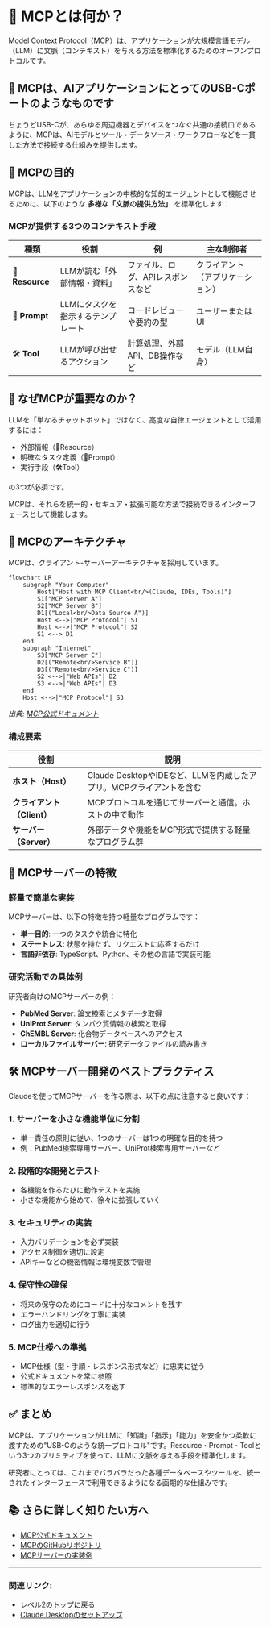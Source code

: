 # 🧩 MCPとは何か？

Model Context Protocol（MCP）は、アプリケーションが大規模言語モデル（LLM）に文脈（コンテキスト）を与える方法を標準化するためのオープンプロトコルです。

## 🧷 MCPは、AIアプリケーションにとってのUSB-Cポートのようなものです

ちょうどUSB-Cが、あらゆる周辺機器とデバイスをつなぐ共通の接続口であるように、MCPは、AIモデルとツール・データソース・ワークフローなどを一貫した方法で接続する仕組みを提供します。

## 🚀 MCPの目的

MCPは、LLMをアプリケーションの中核的な知的エージェントとして機能させるために、以下のような **多様な「文脈の提供方法」** を標準化します：

### MCPが提供する3つのコンテキスト手段

| 種類 | 役割 | 例 | 主な制御者 |
|------|------|-----|------------|
| 📄 **Resource** | LLMが読む「外部情報・資料」 | ファイル、ログ、APIレスポンスなど | クライアント（アプリケーション） |
| 💬 **Prompt** | LLMにタスクを指示するテンプレート | コードレビューや要約の型 | ユーザーまたはUI |
| 🛠️ **Tool** | LLMが呼び出せるアクション | 計算処理、外部API、DB操作など | モデル（LLM自身） |

## 🧠 なぜMCPが重要なのか？

LLMを「単なるチャットボット」ではなく、高度な自律エージェントとして活用するには：

- 外部情報（📄Resource）
- 明確なタスク定義（💬Prompt）  
- 実行手段（🛠️Tool）

の3つが必須です。

MCPは、それらを統一的・セキュア・拡張可能な方法で接続できるインターフェースとして機能します。

## 🔗 MCPのアーキテクチャ

MCPは、クライアント-サーバーアーキテクチャを採用しています。

```mermaid
flowchart LR
    subgraph "Your Computer"
        Host["Host with MCP Client<br/>(Claude, IDEs, Tools)"]
        S1["MCP Server A"]
        S2["MCP Server B"]
        D1[("Local<br/>Data Source A")]
        Host <-->|"MCP Protocol"| S1
        Host <-->|"MCP Protocol"| S2
        S1 <--> D1
    end
    subgraph "Internet"
        S3["MCP Server C"]
        D2[("Remote<br/>Service B")]
        D3[("Remote<br/>Service C")]
        S2 <-->|"Web APIs"| D2
        S3 <-->|"Web APIs"| D3
    end
    Host <-->|"MCP Protocol"| S3
```

*出典: [MCP公式ドキュメント](https://modelcontextprotocol.io/introduction)*

### 構成要素

| 役割 | 説明 |
|------|------|
| **ホスト（Host）** | Claude DesktopやIDEなど、LLMを内蔵したアプリ。MCPクライアントを含む |
| **クライアント（Client）** | MCPプロトコルを通じてサーバーと通信。ホストの中で動作 |
| **サーバー（Server）** | 外部データや機能をMCP形式で提供する軽量なプログラム群 |

## 🔧 MCPサーバーの特徴

### 軽量で簡単な実装

MCPサーバーは、以下の特徴を持つ軽量なプログラムです：

- **単一目的**: 一つのタスクや統合に特化
- **ステートレス**: 状態を持たず、リクエストに応答するだけ
- **言語非依存**: TypeScript、Python、その他の言語で実装可能

### 研究活動での具体例

研究者向けのMCPサーバーの例：

- **PubMed Server**: 論文検索とメタデータ取得
- **UniProt Server**: タンパク質情報の検索と取得
- **ChEMBL Server**: 化合物データベースへのアクセス
- **ローカルファイルサーバー**: 研究データファイルの読み書き

## 🛠️ MCPサーバー開発のベストプラクティス

Claudeを使ってMCPサーバーを作る際は、以下の点に注意すると良いです：

### 1. **サーバーを小さな機能単位に分割**
- 単一責任の原則に従い、1つのサーバーは1つの明確な目的を持つ
- 例：PubMed検索専用サーバー、UniProt検索専用サーバーなど

### 2. **段階的な開発とテスト**
- 各機能を作るたびに動作テストを実施
- 小さな機能から始めて、徐々に拡張していく

### 3. **セキュリティの実装**
- 入力バリデーションを必ず実装
- アクセス制御を適切に設定
- APIキーなどの機密情報は環境変数で管理

### 4. **保守性の確保**
- 将来の保守のためにコードに十分なコメントを残す
- エラーハンドリングを丁寧に実装
- ログ出力を適切に行う

### 5. **MCP仕様への準拠**
- MCP仕様（型・手順・レスポンス形式など）に忠実に従う
- 公式ドキュメントを常に参照
- 標準的なエラーレスポンスを返す

## ✅ まとめ

MCPは、アプリケーションがLLMに「知識」「指示」「能力」を安全かつ柔軟に渡すための"USB-Cのような統一プロトコル"です。Resource・Prompt・Toolという3つのプリミティブを使って、LLMに文脈を与える手段を標準化します。

研究者にとっては、これまでバラバラだった各種データベースやツールを、統一されたインターフェースで利用できるようになる画期的な仕組みです。

## 📚 さらに詳しく知りたい方へ

- [MCP公式ドキュメント](https://modelcontextprotocol.io/)
- [MCPのGitHubリポジトリ](https://github.com/modelcontextprotocol)
- [MCPサーバーの実装例](https://github.com/modelcontextprotocol/servers)

---

### **関連リンク**:

- [レベル2のトップに戻る](index.md)
- [Claude Desktopのセットアップ](claude-desktop/index.md)